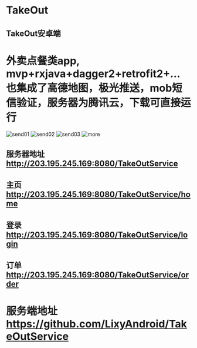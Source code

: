 # TakeOut

## TakeOut安卓端

# 外卖点餐类app, mvp+rxjava+dagger2+retrofit2+... 也集成了高德地图，极光推送，mob短信验证，服务器为腾讯云，下载可直接运行


![send01](https://github.com/LixyAndroid/TakeOut/blob/master/ScreenShots/1563554542.jpg)
![send02](https://github.com/LixyAndroid/TakeOut/blob/master/ScreenShots/1ebe6cdc397a8c781317f892274bc77.jpg)
![send03](https://github.com/LixyAndroid/TakeOut/blob/master/ScreenShots/20190801205003.png)
![more](https://github.com/LixyAndroid/TakeOut/blob/master/ScreenShots/more.png)
## 服务器地址 http://203.195.245.169:8080/TakeOutService
## 主页  http://203.195.245.169:8080/TakeOutService/home
## 登录 http://203.195.245.169:8080/TakeOutService/login
## 订单 http://203.195.245.169:8080/TakeOutService/order

# 服务端地址 https://github.com/LixyAndroid/TakeOutService
